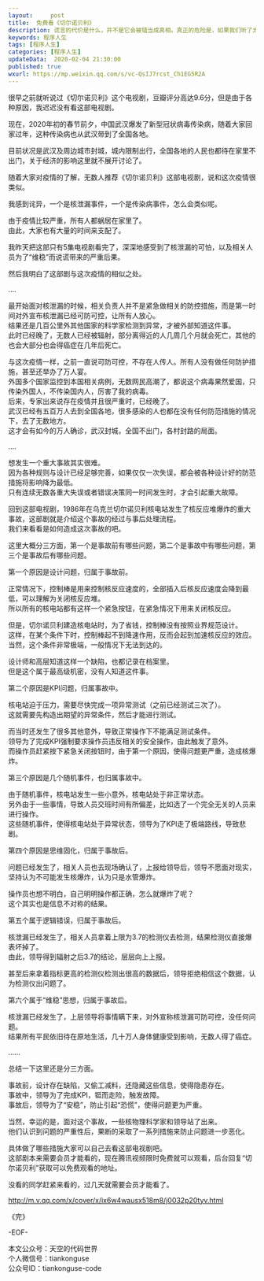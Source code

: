```yaml
---   
layout:     post  
title:  免费看《切尔诺贝利》
description: 谎言的代价是什么，并不是它会被错当成真相。真正的危险是，如果我们听了太多谎言，会再无法分辨真相。。  
keywords: 程序人生  
tags: [程序人生]    
categories: [程序人生]  
updateData:  2020-02-04 21:30:00  
published: true  
wxurl: https://mp.weixin.qq.com/s/vc-QsIJ7rcst_Ch1EG5R2A  
---  
```




很早之前就听说过《切尔诺贝利》这个电视剧，豆瓣评分高达9.6分，但是由于各种原因，我迟迟没有看这部电视剧。  


现在，2020年初的春节前夕，中国武汉爆发了新型冠状病毒传染病，随着大家回家过年，这种传染病也从武汉带到了全国各地。  


目前状况是武汉及周边城市封城，城内限制出行，全国各地的人民也都待在家里不出门，关于经济的影响这里就不展开讨论了。  


随着大家对疫情的了解，无数人推荐《切尔诺贝利》这部电视剧，说和这次疫情很类似。  


我感到诧异，一个是核泄漏事件，一个是传染病事件，怎么会类似呢。  


由于疫情比较严重，所有人都蜗居在家里了。  
由此，大家也有大量的时间来支配了。  


我昨天把这部只有5集电视剧看完了，深深地感受到了核泄漏的可怕，以及相关人员为了“维稳”而说谎带来的严重后果。  


然后我明白了这部剧与这次疫情的相似之处。   




....  




最开始面对核泄漏的时候，相关负责人并不是紧急做相关的防控措施，而是第一时间对外宣布核泄漏已经可防可控，让所有人放心。  
结果还是几百公里外其他国家的科学家检测到异常，才被外部知道这件事。  
此时已经晚了，无数人已经被辐射，部分离得近的人几周几个月就会死亡，其他的也会大部分也会得癌症在几年后死亡。  


与这次疫情一样，之前一直说可防可控，不存在人传人。所有人没有做任何防护措施，甚至还举办了万人宴。  
外国多个国家监控到本国相关病例，无数网民高潮了，都说这个病毒果然爱国，只传染外国人，不传染国内人，厉害了我的病毒。  
后来，专家出来说存在疫情并且很严重时，已经晚了。  
武汉已经有五百万人去到全国各地，很多感染的人也都在没有任何防范措施的情况下，去了无数地方。  
这才会有如今的万人确诊，武汉封城，全国不出门，各村封路的局面。  




....  




想发生一个重大事故其实很难。  
因为各种规则与设计已经足够完善，如果仅仅一次失误，都会被各种设计好的防范措施将影响降为最低。  
只有连续无数各重大失误或者错误决策同一时间发生时，才会引起重大故障。  


回到这部电视剧，1986年在乌克兰切尔诺贝利核电站发生了核反应堆爆炸的重大事故，这部剧就是介绍这个事故的经过与事后处理流程。  
我们来看看是如何造成这次事故的吧。  


这里大概分三方面，第一个是事故前有哪些问题，第二个是事故中有哪些问题，第三个是事故后有哪些问题。  


第一个原因是设计问题，归属于事故前。  


正常情况下，控制棒是用来控制核反应速度的，全部插入后核反应速度会降到最低，可以理解为关闭核反应堆。  
所以所有的核电站都有这样一个紧急按钮，在紧急情况下用来关闭核反应。  


但是，切尔诺贝利建造核电站时，为了省钱，控制棒没有按照业界规范设计。  
这样，在某个条件下时，控制棒起不到降速作用，反而会起到加速核反应的效应。  
当然，这个条件非常极端，一般情况下无法到达的。  


设计师和高层知道这样一个缺陷，也都记录在档案里。  
但是这个属于最高级机密，没有人知道这件事。  


第二个原因是KPI问题，归属事故中。  


核电站迫于压力，需要尽快完成一项异常测试（之前已经测试三次了）。  
这就需要先构造出期望的异常条件，然后才能进行测试。  


而当时还发生了很多其他意外，导致正常操作下不能满足测试条件。  
领导为了完成KPI强制要求操作员违反相关的安全操作，由此触发了意外。  
而操作员赶紧按下紧急关闭按钮时，由于第一个原因，使得问题更严重，造成核爆炸。  


第三个原因是几个随机事件，也归属事故中。  


由于随机事件，核电站发生一些小意外，核电站处于非正常状态。  
另外由于一些事情，导致人员交班时间有所偏差，比如选了一个完全无关的人员来进行操作。  
这些随机事件，使得核电站处于异常状态，领导为了KPI走了极端路线，导致悲剧。  


第四个原因是思维固化，归属于事故后。  


问题已经发生了，相关人员也去现场确认了，上报给领导后，领导不愿面对现实，坚持认为不可能发生核爆炸，认为只是水管爆炸。  


操作员也想不明白，自己明明操作都正确，怎么就爆炸了呢？  
这个其实也是信息不对称的结果。  


第五个属于逻辑错误，归属于事故后。   


核泄漏已经发生了，相关人员拿着上限为3.7的检测仪去检测，结果检测仪直接爆表坏掉了。  
由此，领导得到辐射之后3.7的结论，层层向上上报。  


甚至后来拿着指标更高的检测仪检测出很高的数据后，领导拒绝相信这个数据，认为检测仪出问题了。  


第六个属于“维稳”思想，归属于事故后。  


核泄漏已经发生了，上层领导将事情瞒下来，对外宣称核泄漏可防可控，没任何问题。  
结果所有平民依旧待在原地生活，几十万人身体健康受到影响，无数人得了癌症。  


......


总结一下这里还是分三方面。   


事故前，设计存在缺陷，又偷工减料，还隐藏这些信息，使得隐患存在。  
事故中，领导为了完成KPI，铤而走险，触发故障。  
事故后，领导为了“安稳”，防止引起“恐慌”，使得问题更为严重。  


当然，幸运的是，面对这个事故，一些核物理科学家和领导站了出来。   
他们认识到问题的严重性后，果断的采取了一系列措施来防止问题进一步恶化。  


具体做了哪些措施大家可以自己去看这部电视剧吧。  
这部剧本来需要会员才能看的，现在腾讯视频限时免费就可以观看，后台回复“切尔诺贝利”获取可以免费观看的地址。  


没看的同学赶紧来看的，过几天就需要会员才能看了。  


http://m.v.qq.com/x/cover/x/ix6w4wausx518m8/j0032p20tyv.html  


《完》


-EOF-  



本文公众号：天空的代码世界  
个人微信号：tiankonguse  
公众号ID：tiankonguse-code  
  

